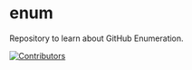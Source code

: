 # enum
Repository to learn about GitHub Enumeration.















































































































































































[![Contributors](https://img.shields.io/badge/Contributors-3-brightgreen)](https://github.com/EurydiceCorp/enum/graphs/contributors)
